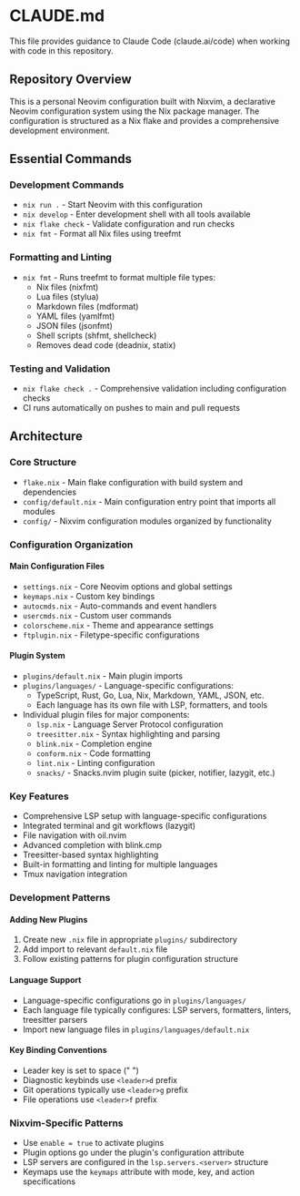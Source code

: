 # CLAUDE.md

This file provides guidance to Claude Code (claude.ai/code) when working with code in this repository.

## Repository Overview

This is a personal Neovim configuration built with Nixvim, a declarative Neovim configuration system using the Nix package manager. The configuration is structured as a Nix flake and provides a comprehensive development environment.

## Essential Commands

### Development Commands

- `nix run .` - Start Neovim with this configuration
- `nix develop` - Enter development shell with all tools available
- `nix flake check` - Validate configuration and run checks
- `nix fmt` - Format all Nix files using treefmt

### Formatting and Linting

- `nix fmt` - Runs treefmt to format multiple file types:
  - Nix files (nixfmt)
  - Lua files (stylua)
  - Markdown files (mdformat)
  - YAML files (yamlfmt)
  - JSON files (jsonfmt)
  - Shell scripts (shfmt, shellcheck)
  - Removes dead code (deadnix, statix)

### Testing and Validation

- `nix flake check .` - Comprehensive validation including configuration checks
- CI runs automatically on pushes to main and pull requests

## Architecture

### Core Structure

- `flake.nix` - Main flake configuration with build system and dependencies
- `config/default.nix` - Main configuration entry point that imports all modules
- `config/` - Nixvim configuration modules organized by functionality

### Configuration Organization

#### Main Configuration Files

- `settings.nix` - Core Neovim options and global settings
- `keymaps.nix` - Custom key bindings
- `autocmds.nix` - Auto-commands and event handlers
- `usercmds.nix` - Custom user commands
- `colorscheme.nix` - Theme and appearance settings
- `ftplugin.nix` - Filetype-specific configurations

#### Plugin System

- `plugins/default.nix` - Main plugin imports
- `plugins/languages/` - Language-specific configurations:
  - TypeScript, Rust, Go, Lua, Nix, Markdown, YAML, JSON, etc.
  - Each language has its own file with LSP, formatters, and tools
- Individual plugin files for major components:
  - `lsp.nix` - Language Server Protocol configuration
  - `treesitter.nix` - Syntax highlighting and parsing
  - `blink.nix` - Completion engine
  - `conform.nix` - Code formatting
  - `lint.nix` - Linting configuration
  - `snacks/` - Snacks.nvim plugin suite (picker, notifier, lazygit, etc.)

### Key Features

- Comprehensive LSP setup with language-specific configurations
- Integrated terminal and git workflows (lazygit)
- File navigation with oil.nvim
- Advanced completion with blink.cmp
- Treesitter-based syntax highlighting
- Built-in formatting and linting for multiple languages
- Tmux navigation integration

### Development Patterns

#### Adding New Plugins

1. Create new `.nix` file in appropriate `plugins/` subdirectory
1. Add import to relevant `default.nix` file
1. Follow existing patterns for plugin configuration structure

#### Language Support

- Language-specific configurations go in `plugins/languages/`
- Each language file typically configures: LSP servers, formatters, linters, treesitter parsers
- Import new language files in `plugins/languages/default.nix`

#### Key Binding Conventions

- Leader key is set to space (" ")
- Diagnostic keybinds use `<leader>d` prefix
- Git operations typically use `<leader>g` prefix
- File operations use `<leader>f` prefix

### Nixvim-Specific Patterns

- Use `enable = true` to activate plugins
- Plugin options go under the plugin's configuration attribute
- LSP servers are configured in the `lsp.servers.<server>` structure
- Keymaps use the `keymaps` attribute with mode, key, and action specifications
